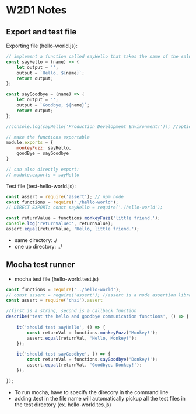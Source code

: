 # W2D1 Notes

## Export and test file

Exporting file (hello-world.js):
```javascript
// implement a function called sayHello that takes the name of the saluted and returns 
const sayHello = (name) => {
    let output = '';
    output = `Hello, ${name}`;
    return output;
};

const sayGoodbye = (name) => {
    let output = '';
    output = `Goodbye, ${name}`;
    return output;
};

//console.log(sayHello('Production Development Environment!')); //optional 

// make the functions exportable
module.exports = {
    monkeyFuzz: sayHello,
    goodBye = sayGoodbye
}

// can also directly export: 
// module.exports = sayHello 
```

Test file (test-hello-world.js): 
```javascript
const assert = require('assert'); // npm node
const functions = require('./hello-world');
// DIRECT EXPORT: const sayHello = require('./hello-world'); 

const returnValue = functions.monkeyFuzz('little friend.');
console.log('returnValue:', returnValue);
assert.equal(returnValue, 'Hello, little friend.');
```
- same directory: ./
- one up directory: ../

## Mocha test runner

- mocha test file (hello-world.test.js)
```javascript
const functions = require('../hello-world');
// const assert = require('assert'); //assert is a node assertion library. If we use Chai, we need to require chai assertion library
const assert = require('chai').assert 

//first is a string, second is a callback function
describe('test the hello and goodbye communication functions', () => { 
    
    it('should test sayHello', () => {
        const returnVal = functions.monkeyFuzz('Monkey!');
        assert.equal(returnVal, 'Hello, Monkey!');
    });

    it('should test sayGoodbye', () => {
        const returnVal = functions.sayGoodbye('Donkey!');
        assert.equal(returnVal, 'Goodbye, Donkey!');
    });

});
```
- To run mocha, have to specify the direcory in the command line
- adding .test in the file name will automatically pickup all the test files in the test directory (ex. hello-world.tes.js)

